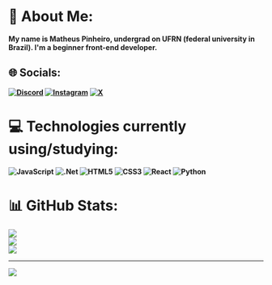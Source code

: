 # 💫 About Me:
<strong>My name is Matheus Pinheiro, undergrad on UFRN (federal university in Brazil). I'm a beginner front-end developer.<strong>


## 🌐 Socials:
[![Discord](https://img.shields.io/badge/Discord-%237289DA.svg?logo=discord&logoColor=white)](https://discord.gg/chas) [![Instagram](https://img.shields.io/badge/Instagram-%23E4405F.svg?logo=Instagram&logoColor=white)](https://instagram.com/matphn_) [![X](https://img.shields.io/badge/X-black.svg?logo=X&logoColor=white)](https://x.com/ratopeitos) 

# 💻 Technologies currently using/studying:
![JavaScript](https://img.shields.io/badge/javascript-%23323330.svg?style=flat&logo=javascript&logoColor=%23F7DF1E) ![.Net](https://img.shields.io/badge/.NET-5C2D91?style=flat&logo=.net&logoColor=white) ![HTML5](https://img.shields.io/badge/html5-%23E34F26.svg?style=flat&logo=html5&logoColor=white) ![CSS3](https://img.shields.io/badge/css3-%231572B6.svg?style=flat&logo=css3&logoColor=white) ![React](https://img.shields.io/badge/react-%2320232a.svg?style=flat&logo=react&logoColor=%2361DAFB) 
 ![Python](https://img.shields.io/badge/python-%233776AB.svg?style=flat&logo=python&logoColor=white&labelColor=FFD343)
# 📊 GitHub Stats:
![](https://github-readme-stats.vercel.app/api?username=eccc0&theme=radical&hide_border=true&include_all_commits=false&count_private=true)<br/>
![](https://github-readme-streak-stats.herokuapp.com/?user=eccc0&theme=radical&hide_border=true)<br/>
![](https://github-readme-stats.vercel.app/api/top-langs/?username=eccc0&theme=radical&hide_border=true&include_all_commits=false&count_private=true&layout=compact)


---
[![](https://visitcount.itsvg.in/api?id=eccc0&icon=6&color=4)](https://visitcount.itsvg.in)

